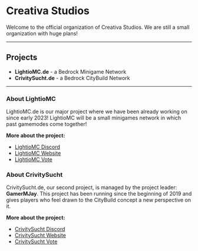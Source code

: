 # Creativa Studios

Welcome to the official organization of Creativa Studios. We are still a small organization with huge plans!

---

## Projects

- **LightioMC.de** - a Bedrock Minigame Network
- **CrivitySucht.de** - a Bedrock CityBuild Network

---

### About LightioMC

LightioMC.de is our major project where we have been already working on since early 2023! LightioMC will be a small minigames network in which past gamemodes come together!

**More about the project:**
- [LightioMC Discord](https://lightiomc.de/go/discord)
- [LightioMC Website](https://lightiomc.de)
- [LightioMC Vote](https://vote.lightiomc.de)

### About CrivitySucht

CrivitySucht.de, our second project, is managed by the project leader: **GamerMJay**. This project has been running since the beginning of 2019 and gives players who feel drawn to the CityBuild concept a new perspective on it.

**More about the project:**
- [CrivitySucht Discord](https://discord.crivitysucht.de)
- [CrivitySucht Website](https://crivitysucht.de)
- [CrivitySucht Vote](https://vote.crivitysucht.de)
